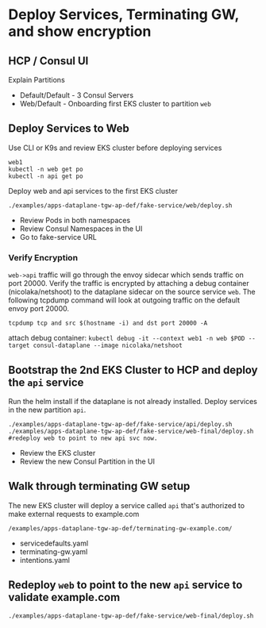 # Deploy Services, Terminating GW, and show encryption

## HCP / Consul UI
Explain Partitions
* Default/Default - 3 Consul Servers
* Web/Default - Onboarding first EKS cluster to partition `web`

## Deploy Services to Web
Use CLI or K9s and review EKS cluster before deploying services
```
web1
kubectl -n web get po
kubectl -n api get po
```

Deploy web and api services to the first EKS cluster
```
./examples/apps-dataplane-tgw-ap-def/fake-service/web/deploy.sh
```
* Review Pods in both namespaces
* Review Consul Namespaces in the UI
* Go to fake-service URL

### Verify Encryption
`web->api` traffic will go through the envoy sidecar which sends traffic on port 20000.  Verify the traffic is encrypted by attaching a debug container (nicolaka/netshoot) to the dataplane sidecar on the source service `web`.  The following tcpdump command will look at outgoing traffic on the default envoy port 20000.
```
tcpdump tcp and src $(hostname -i) and dst port 20000 -A
```
attach debug container: `kubectl debug -it --context web1 -n web $POD --target consul-dataplane --image nicolaka/netshoot`

## Bootstrap the 2nd EKS Cluster to HCP and deploy the `api` service
Run the helm install if the dataplane is not already installed.  Deploy services in the new partition `api`.

```
./examples/apps-dataplane-tgw-ap-def/fake-service/api/deploy.sh
./examples/apps-dataplane-tgw-ap-def/fake-service/web-final/deploy.sh  #redeploy web to point to new api svc now.
```
* Review the EKS cluster
* Review the new Consul Partition in the UI

## Walk through terminating GW setup
The new EKS cluster will deploy a service called `api` that's authorized to make external requests to example.com
```
/examples/apps-dataplane-tgw-ap-def/terminating-gw-example.com/
```
* servicedefaults.yaml
* terminating-gw.yaml
* intentions.yaml

## Redeploy `web` to point to the new `api` service to validate example.com
```
./examples/apps-dataplane-tgw-ap-def/fake-service/web-final/deploy.sh
```